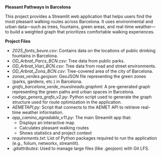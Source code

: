 <!DOCTYPE html>
<html lang="en">
  <head>
    <meta charset="utf-8">
  </head>
  </head>
  <body>
    <p><strong>Pleasant Pathways in Barcelona</strong></p>
    <p>This project provides a Streamlit web application that helps users find the most pleasant walking routes across Barcelona. It uses environmental and urban data—such as trees, fountains, green areas, and real-time weather—to build a weighted graph that prioritizes comfortable walking experiences.</p>
    <p><strong>Project Files</strong></p>
    <ul>
      <li><i>2025_fonts_beure.csv</i>: Contains data on the locations of public drinking fountains in Barcelona.</li>
      <li><i>OD_Arbrat_Parcs_BCN.csv</i>: Tree data from public parks.</li>
      <li><i>OD_Arbrat_Viari_BCN.csv</i>: Tree data from road and street environments.</li>
      <li><i>OD_Arbrat_Zona_BCN.csv</i>: Tree-covered area of ​​the city of Barcelona.</li>
      <li><i>zonas_verdes.geojson</i>: GeoJSON file representing the green zones (parks, gardens, etc.) in Barcelona.</li>
      <li><i>grafo_barcelona_verde_muestreado.graphml</i>: A pre-generated graph representing the green paths and urban spaces in Barcelona.</li>
      <li><i>codigo_genera_grafo_v2.py</i>: Python script used to generate the graph structure used for route optimization in the application.</li>
      <li><i>AEMETAPI.py</i>: Script that connects to the AEMET API to retrieve real-time weather information.</li>
      <li><i>app_camino_agradable_v11.py</i>: The main Streamlit app that: 
        <ul>
          <li>Displays an interactive map</li>
          <li>Calculates pleasant walking routes</li>
          <li>Shows statistics and project context</li>
        </ul>
      </li>
      <li><i>requirements.txt</i>: List of Python packages required to run the application (e.g., folium, networkx, streamlit).</li>
      <li><i>.gitattributes</i>: Used to manage large files (like .geojson) with Git LFS.</li>
    </ul>
  </body>
</html>
